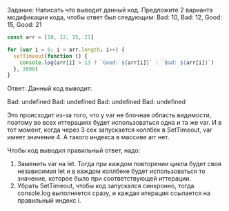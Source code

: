 Задание:
Написать что выводит данный код. Предложите 2 варианта модификации кода, чтобы ответ был следующим: Bad: 10, Bad: 12, Good: 15, Good: 21

```javascript
const arr = [10, 12, 15, 21]

for (var i = 0; i < arr.length; i++) {
  setTimeout(function () {
    console.log(arr[i] > 13 ? `Good: ${arr[i]}` : `Bad: ${arr[i]}`)
  }, 3000)
}
```

Ответ:
Данный код выводит:

Bad: undefined
Bad: undefined
Bad: undefined
Bad: undefined

Это происходит из-за того, что у var не блочная область видимости, поэтому во всех иттерациях будет использоваться одна и та же var. И в тот момент, когда через 3 сек запускается коллбек в SetTimeout, var имеет значение 4. А такого индекса в массиве arr нет.

Чтобы код выводил правильный ответ, надо:

1. Заменить var на let. Тогда при каждом повторении цикла будет своя независимая let и в каждом коллбеке будет использоваться то значение, которое было при соответствующей иттерации.
2. Убрать SetTimeout, чтобы код запускался синхронно, тогда console.log выполняется сразу, и каждая итерация ссылается на правильный индекс i.
